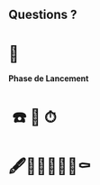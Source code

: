 ## Questions ?

# 🚀
**Phase de Lancement**
# ️ ☎️    🚧 ⏱

# 🖋📐📰📄📑📩⚰️
<!-- ![Monkey](//i.imgur.com/PnbINJ6.gif) -->